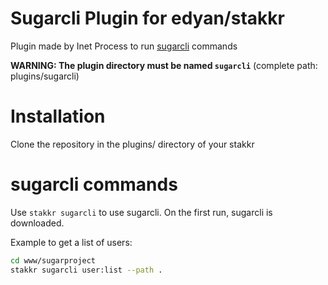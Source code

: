# Sugarcli Plugin for edyan/stakkr
Plugin made by Inet Process to run [sugarcli](https://github.com/inetprocess/sugarcli) commands

__WARNING: The plugin directory must be named `sugarcli`__ (complete path: plugins/sugarcli)

# Installation
Clone the repository in the plugins/ directory of your stakkr

# sugarcli commands
Use `stakkr sugarcli` to use sugarcli. On the first run, sugarcli is downloaded.

Example to get a list of users:
```bash
cd www/sugarproject
stakkr sugarcli user:list --path .
```
